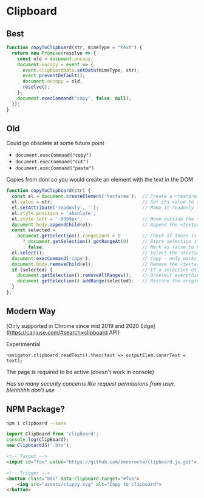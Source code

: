 # Clipboard

## Best

```js
function copyToClipboard(str, mimeType = "text") {
  return new Promise(resolve => {
    const old = document.oncopy;
    document.oncopy = event => {
      event.clipboardData.setData(mimeType, str);
      event.preventDefault();
      document.oncopy = old;
      resolve();
    };
    document.execCommand("copy", false, null);
  });
}
```

## Old

Could go obsolete at some future point

- `document.execCommand("copy")`
- `document.execCommand("cut")`
- `document.execCommand("paste")`

Copies from dom so you would create an element with the text in the DOM

```js
function copyToClipboard(str) {
  const el = document.createElement('textarea');  // Create a <textarea> element
  el.value = str;                                 // Set its value to the string that you want copied
  el.setAttribute('readonly', '');                // Make it readonly to be tamper-proof
  el.style.position = 'absolute';                 
  el.style.left = '-9999px';                      // Move outside the screen to make it invisible
  document.body.appendChild(el);                  // Append the <textarea> element to the HTML document
  const selected =            
    document.getSelection().rangeCount > 0        // Check if there is any content selected previously
      ? document.getSelection().getRangeAt(0)     // Store selection if found
      : false;                                    // Mark as false to know no selection existed before
  el.select();                                    // Select the <textarea> content
  document.execCommand('copy');                   // Copy - only works as a result of a user action (e.g. click events)
  document.body.removeChild(el);                  // Remove the <textarea> element
  if (selected) {                                 // If a selection existed before copying
    document.getSelection().removeAllRanges();    // Unselect everything on the HTML document
    document.getSelection().addRange(selected);   // Restore the original selection
  }
};
```

## Modern Way

[Only supported in Chrome since mid 2019 and 2020 Edge](https://caniuse.com/#search=clipboard API)

Experimential

```
navigator.clipboard.readText().then(text => outputElem.innerText = text);
```

The page is required to be active (doesn't work in console)

*Has so many security concerns like request permissions from user, blehhhhh don't use*

## NPM Package?

```bash
npm i clipboard --save
```

```js
import ClipBoard from 'clipboard';
console.log(ClipBoard);
new ClipboardJS('.btn');
```

```html
<!-- Target -->
<input id="foo" value="https://github.com/zenorocha/clipboard.js.git">

<!-- Trigger -->
<button class="btn" data-clipboard-target="#foo">
    <img src="assets/clippy.svg" alt="Copy to clipboard">
</button>
```

